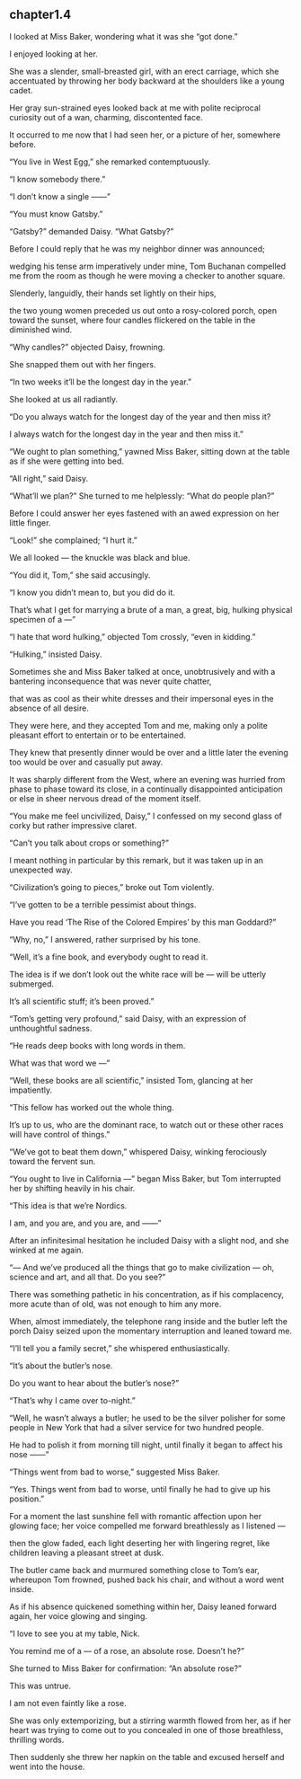
chapter1.4
---

I looked at Miss Baker, wondering what it was she “got done.”

I enjoyed looking at her.

She was a slender, small-breasted girl, with an erect carriage, which she accentuated by throwing her body backward at the shoulders like a young cadet.

Her gray sun-strained eyes looked back at me with polite reciprocal curiosity out of a wan, charming, discontented face.

It occurred to me now that I had seen her, or a picture of her, somewhere before.

“You live in West Egg,” she remarked contemptuously.

“I know somebody there.”

“I don’t know a single ——”

“You must know Gatsby.”

“Gatsby?” demanded Daisy. “What Gatsby?”

Before I could reply that he was my neighbor dinner was announced;

wedging his tense arm imperatively under mine, Tom Buchanan compelled me from the room as though he were moving a checker to another square.

Slenderly, languidly, their hands set lightly on their hips,

the two young women preceded us out onto a rosy-colored porch, open toward the sunset, where four candles flickered on the table in the diminished wind.

“Why candles?” objected Daisy, frowning.

She snapped them out with her fingers.

“In two weeks it’ll be the longest day in the year.”

She looked at us all radiantly.

“Do you always watch for the longest day of the year and then miss it?

I always watch for the longest day in the year and then miss it.”

“We ought to plan something,” yawned Miss Baker, sitting down at the table as if she were getting into bed.

“All right,” said Daisy.

“What’ll we plan?” She turned to me helplessly: “What do people plan?”

Before I could answer her eyes fastened with an awed expression on her little finger.

“Look!” she complained; “I hurt it.”

We all looked — the knuckle was black and blue.

“You did it, Tom,” she said accusingly.

“I know you didn’t mean to, but you did do it.

That’s what I get for marrying a brute of a man, a great, big, hulking physical specimen of a —”

“I hate that word hulking,” objected Tom crossly, “even in kidding.”

“Hulking,” insisted Daisy.

Sometimes she and Miss Baker talked at once, unobtrusively and with a bantering inconsequence that was never quite chatter,

that was as cool as their white dresses and their impersonal eyes in the absence of all desire.

They were here, and they accepted Tom and me, making only a polite pleasant effort to entertain or to be entertained.

They knew that presently dinner would be over and a little later the evening too would be over and casually put away.

It was sharply different from the West, where an evening was hurried from phase to phase toward its close, in a continually disappointed anticipation or else in sheer nervous dread of the moment itself.

“You make me feel uncivilized, Daisy,” I confessed on my second glass of corky but rather impressive claret.

“Can’t you talk about crops or something?”

I meant nothing in particular by this remark, but it was taken up in an unexpected way.

“Civilization’s going to pieces,” broke out Tom violently.

“I’ve gotten to be a terrible pessimist about things.

Have you read ‘The Rise of the Colored Empires’ by this man Goddard?”

“Why, no,” I answered, rather surprised by his tone.

“Well, it’s a fine book, and everybody ought to read it.

The idea is if we don’t look out the white race will be — will be utterly submerged.

It’s all scientific stuff; it’s been proved.”

“Tom’s getting very profound,” said Daisy, with an expression of unthoughtful sadness.

“He reads deep books with long words in them.

What was that word we —”

“Well, these books are all scientific,” insisted Tom, glancing at her impatiently.

“This fellow has worked out the whole thing.

It’s up to us, who are the dominant race, to watch out or these other races will have control of things.”

“We’ve got to beat them down,” whispered Daisy, winking ferociously toward the fervent sun.

“You ought to live in California —” began Miss Baker, but Tom interrupted her by shifting heavily in his chair.

“This idea is that we’re Nordics.

I am, and you are, and you are, and ——”

After an infinitesimal hesitation he included Daisy with a slight nod, and she winked at me again.

“— And we’ve produced all the things that go to make civilization — oh, science and art, and all that. Do you see?”

There was something pathetic in his concentration, as if his complacency, more acute than of old, was not enough to him any more.

When, almost immediately, the telephone rang inside and the butler left the porch Daisy seized upon the momentary interruption and leaned toward me.

“I’ll tell you a family secret,” she whispered enthusiastically.

“It’s about the butler’s nose.

Do you want to hear about the butler’s nose?”

“That’s why I came over to-night.”

“Well, he wasn’t always a butler; he used to be the silver polisher for some people in New York that had a silver service for two hundred people.

He had to polish it from morning till night, until finally it began to affect his nose ——”

“Things went from bad to worse,” suggested Miss Baker.

“Yes. Things went from bad to worse, until finally he had to give up his position.”

For a moment the last sunshine fell with romantic affection upon her glowing face; her voice compelled me forward breathlessly as I listened —

then the glow faded, each light deserting her with lingering regret, like children leaving a pleasant street at dusk.

The butler came back and murmured something close to Tom’s ear, whereupon Tom frowned, pushed back his chair, and without a word went inside.

As if his absence quickened something within her, Daisy leaned forward again, her voice glowing and singing.

“I love to see you at my table, Nick.

You remind me of a — of a rose, an absolute rose. Doesn’t he?”

She turned to Miss Baker for confirmation: “An absolute rose?”

This was untrue.

I am not even faintly like a rose.

She was only extemporizing, but a stirring warmth flowed from her, as if her heart was trying to come out to you concealed in one of those breathless, thrilling words.

Then suddenly she threw her napkin on the table and excused herself and went into the house.

